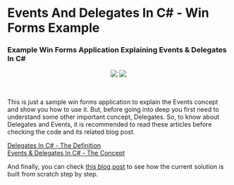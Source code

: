 # Events And Delegates In C# - Win Forms Example
### Example Win Forms Application Explaining Events &amp; Delegates In C#

<p align="center">
  <img src="http://2.bp.blogspot.com/-7TLpUSDOffI/UEooca1Tf3I/AAAAAAAAAMg/_MVZZWiygZA/s1600/03.png">
  <img src="http://2.bp.blogspot.com/-NmlLtEw48cQ/UEoplNWS8CI/AAAAAAAAAMo/1-K9mXEcKeM/s320/04.png">
</p>

<br/>

This is just a sample win forms application to explain the Events concept and show you how to use it. But, before going into deep you first need to understand some other important concept, Delegates. So, to know about Delegates and Events, it is recommended to read these articles before checking the code and its related blog post.

[Delegates In C# - The Definition](http://developmentsimplyput.blogspot.com/2012/09/delegates-in-c-definition.html)
<br/>
[Events & Delegates In C# - The Concept](http://developmentsimplyput.blogspot.com/2012/09/events-delegates-in-c-concept.html)

And finally, you can check [this blog post](http://developmentsimplyput.blogspot.com/2012/09/events-delegates-in-c-win-forms-controls.html) to see how the current solution is built from scratch step by step.
